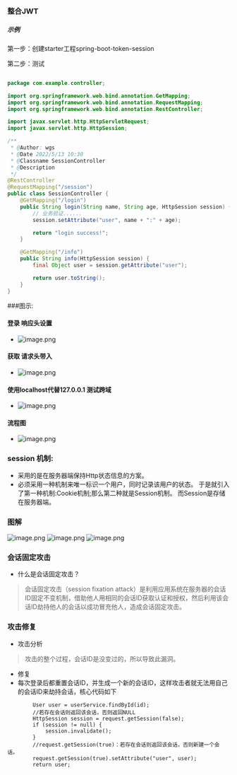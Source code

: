 ### 整合JWT

##### 示例

第一步：创建starter工程spring-boot-token-session

第二步：测试

~~~java

package com.example.controller;

import org.springframework.web.bind.annotation.GetMapping;
import org.springframework.web.bind.annotation.RequestMapping;
import org.springframework.web.bind.annotation.RestController;

import javax.servlet.http.HttpServletRequest;
import javax.servlet.http.HttpSession;

/**
 * @Author: wgs
 * @Date 2022/5/13 10:30
 * @Classname SessionController
 * @Description
 */
@RestController
@RequestMapping("/session")
public class SessionController {
    @GetMapping("/login")
    public String login(String name, String age, HttpSession session) {
        // 业务验证......
        session.setAttribute("user", name + ":" + age);

        return "login success!";
    }

    @GetMapping("/info")
    public String info(HttpSession session) {
        final Object user = session.getAttribute("user");

        return user.toString();
    }
}


~~~

###图示:

#### 登录 响应头设置
* ![image.png](https://upload-images.jianshu.io/upload_images/4994935-42622cc6705e82ae.png?imageMogr2/auto-orient/strip%7CimageView2/2/w/1240)
#### 获取 请求头带入
* ![image.png](https://upload-images.jianshu.io/upload_images/4994935-af1a284d92528d26.png?imageMogr2/auto-orient/strip%7CimageView2/2/w/1240)
#### 使用localhost代替127.0.0.1 测试跨域
* ![image.png](https://upload-images.jianshu.io/upload_images/4994935-f7c6ae508cc37464.png?imageMogr2/auto-orient/strip%7CimageView2/2/w/1240)
#### 流程图
* ![image.png](https://upload-images.jianshu.io/upload_images/4994935-0e424dfff6599e96.png?imageMogr2/auto-orient/strip%7CimageView2/2/w/1240)


### session 机制:
- 采用的是在服务器端保持Http状态信息的方案。
- 必须采用一种机制来唯一标识一个用户，同时记录该用户的状态。
  于是就引入了第一种机制:Cookie机制;那么第二种就是Session机制。
  而Session是存储在服务器端。


### 图解
![image.png](https://upload-images.jianshu.io/upload_images/4994935-d741c134da1e15cd.png?imageMogr2/auto-orient/strip%7CimageView2/2/w/1240)
![image.png](https://upload-images.jianshu.io/upload_images/4994935-62945cdb2b260379.png?imageMogr2/auto-orient/strip%7CimageView2/2/w/1240)
![image.png](https://upload-images.jianshu.io/upload_images/4994935-570ae403a6b354d8.png?imageMogr2/auto-orient/strip%7CimageView2/2/w/1240)

### 会话固定攻击
- 什么是会话固定攻击？
> 会话固定攻击（session fixation attack）是利用应用系统在服务器的会话ID固定不变机制，借助他人用相同的会话ID获取认证和授权，然后利用该会话ID劫持他人的会话以成功冒充他人，造成会话固定攻击。

### 攻击修复
- 攻击分析
> 攻击的整个过程，会话ID是没变过的，所以导致此漏洞。
- 修复
- 每次登录后都重置会话ID，并生成一个新的会话ID，这样攻击者就无法用自己的会话ID来劫持会话，核心代码如下
```
        User user = userService.findById(id);
        //若存在会话则返回该会话，否则返回NULL
        HttpSession session = request.getSession(false);
        if (session != null) {
            session.invalidate();
        }
        //request.getSession(true)：若存在会话则返回该会话，否则新建一个会话。
        request.getSession(true).setAttribute("user", user);
        return user;
```